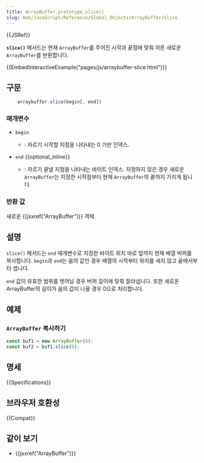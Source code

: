 ```yaml
---
title: ArrayBuffer.prototype.slice()
slug: Web/JavaScript/Reference/Global_Objects/ArrayBuffer/slice
---
```

{{JSRef}}

**`slice()`** 메서드는 현재 `ArrayBuffer`를 주어진 시작과 끝점에 맞춰 자른 새로운 `ArrayBuffer`를 반환합니다.

{{EmbedInteractiveExample("pages/js/arraybuffer-slice.html")}}

## 구문

```js
    arraybuffer.slice(begin[, end])
```

### 매개변수

- `begin`
  - : 자르기 시작할 지점을 나타내는 0 기반 인덱스.

- `end` {{optional_inline}}
  - : 자르기 끝낼 지점을 나타내는 바이트 인덱스. 지정하지 않은 경우 새로운 `ArrayBuffer`는 지정한 시작점부터 현재 `ArrayBuffer`의 끝까지 가지게 됩니다.

### 반환 값

새로운 {{jsxref("ArrayBuffer")}} 객체.

## 설명

`slice()` 메서드는 `end` 매개변수로 지정한 바이트 위치 바로 앞까지 현재 배열 버퍼를 복사합니다. `begin`과 `end`는 음의 값인 경우 배열의 시작부터 위치를 세지 않고 끝에서부터 셉니다.

`end` 값이 유효한 범위를 벗어날 경우 버퍼 길이에 맞춰 잘라냅니다. 또한 새로운 ArrayBuffer의 길이가 음의 값이 나올 경우 0으로 처리합니다.

## 예제

### `ArrayBuffer` 복사하기

```js
const buf1 = new ArrayBuffer(8);
const buf2 = buf1.slice(0);
```

## 명세

{{Specifications}}

## 브라우저 호환성

{{Compat}}

## 같이 보기

- {{jsxref("ArrayBuffer")}}

